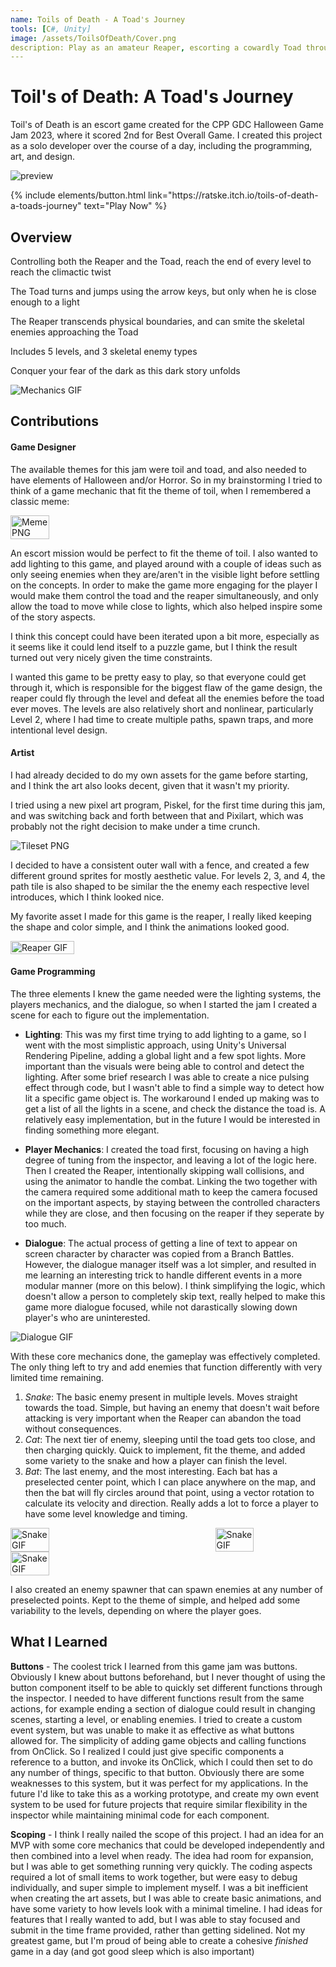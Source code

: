 ```yaml
---
name: Toils of Death - A Toad's Journey
tools: [C#, Unity]
image: /assets/ToilsOfDeath/Cover.png
description: Play as an amateur Reaper, escorting a cowardly Toad through the spooky wild.
---
```


# Toil's of Death: A Toad's Journey

Toil's of Death is an escort game created for the CPP GDC Halloween Game Jam 2023, where it scored 2nd for Best Overall Game. I created this project as a solo developer over the course of a day, including the programming, art, and design.

![preview](/assets/ToilsOfDeath/Cover.png)

<p class="text-center">
{% include elements/button.html link="https://ratske.itch.io/toils-of-death-a-toads-journey" text="Play Now" %}
</p>


## Overview

Controlling both the Reaper and the Toad, reach the end of every level to reach the climactic twist

The Toad turns and jumps using the arrow keys, but only when he is close enough to a light

The Reaper transcends physical boundaries, and can smite the skeletal enemies approaching the Toad

Includes 5 levels, and 3 skeletal enemy types

Conquer your fear of the dark as this dark story unfolds

![Mechanics GIF](/assets/ToilsOfDeath/Mechanics.gif)

## Contributions

#### Game Designer
The available themes for this jam were toil and toad, and also needed to have elements of Halloween and/or Horror. So in my brainstorming I tried to think of a game mechanic that fit the theme of toil, when I remembered a classic meme:

<div style="display: flex; justify-content: space-between;">
    <img src="/assets/ToilsOfDeath/Meme.png" alt="Meme PNG" width="35%">
</div>

An escort mission would be perfect to fit the theme of toil. I also wanted to add lighting to this game, and played around with a couple of ideas such as only seeing enemies when they are/aren't in the visible light before settling on the concepts.
In order to make the game more engaging for the player I would make them control the toad and the reaper simultaneously, and only allow the toad to move while close to lights, which also helped inspire some of the story aspects.

I think this concept could have been iterated upon a bit more, especially as it seems like it could lend itself to a puzzle game, but I think the result turned out very nicely given the time constraints. 

I wanted this game to be pretty easy to play, so that everyone could get through it, which is responsible for the biggest flaw of the game design, the reaper could fly through the level and defeat all the enemies before the toad ever moves.
The levels are also relatively short and nonlinear, particularly Level 2, where I had time to create multiple paths, spawn traps, and more intentional level design.

#### Artist
I had already decided to do my own assets for the game before starting, and I think the art also looks decent, given that it wasn't my priority.

I tried using a new pixel art program, Piskel, for the first time during this jam, and was switching back and forth between that and Pixilart, which was probably not the right decision to make under a time crunch.

![Tileset PNG](/assets/ToilsOfDeath/Tileset.png)

I decided to have a consistent outer wall with a fence, and created a few different ground sprites for mostly aesthetic value. For levels 2, 3, and 4, the path tile is also shaped to be similar the the enemy each respective level introduces, which I think looked nice.

My favorite asset I made for this game is the reaper, I really liked keeping the shape and color simple, and I think the animations looked good.

<div style="display: flex; justify-content: space-between;">
    <img src="/assets/ToilsOfDeath/Reaper.gif" alt="Reaper GIF" width="45%">
</div>

#### Game Programming
The three elements I knew the game needed were the lighting systems, the players mechanics, and the dialogue, so when I started the jam I created a scene for each to figure out the implementation.

* **Lighting**: This was my first time trying to add lighting to a game, so I went with the most simplistic approach, using Unity's Universal Rendering Pipeline, adding a global light and a few spot lights. More important than the visuals were being able to control and detect the lighting. After some brief research I was able to create a nice pulsing effect through code, but I wasn't able to find a simple way to detect how lit a specific game object is. The workaround I ended up making was to get a list of all the lights in a scene, and check the distance the toad is. A relatively easy implementation, but in the future I would be interested in finding something more elegant.

* **Player Mechanics**: I created the toad first, focusing on having a high degree of tuning from the inspector, and leaving a lot of the logic here. Then I created the Reaper, intentionally skipping wall collisions, and using the animator to handle the combat. Linking the two together with the camera required some additional math to keep the camera focused on the important aspects, by staying between the controlled characters while they are close, and then focusing on the reaper if they seperate by too much.

* **Dialogue**: The actual process of getting a line of text to appear on screen character by character was copied from a Branch Battles. However, the dialogue manager itself was a lot simpler, and resulted in me learning an interesting trick to handle different events in a more modular manner (more on this below). I think simplifying the logic, which doesn't allow a person to completely skip text, really helped to make this game more dialogue focused, while not darastically slowing down player's who are uninterested.

![Dialogue GIF](/assets/ToilsOfDeath/Dialogue.gif)

With these core mechanics done, the gameplay was effectively completed. The only thing left to try and add enemies that function differently with very limited time remaining.

1. *Snake*: The basic enemy present in multiple levels. Moves straight towards the toad. Simple, but having an enemy that doesn't wait before attacking is very important when the Reaper can abandon the toad without consequences.
2. *Cat*: The next tier of enemy, sleeping until the toad gets too close, and then charging quickly. Quick to implement, fit the theme, and added some variety to the snake and how a player can finish the level.
3. *Bat*: The last enemy, and the most interesting. Each bat has a preselected center point, which I can place anywhere on the map, and then the bat will fly circles around that point, using a vector rotation to calculate its velocity and direction. Really adds a lot to force a player to have some level knowledge and timing.

<div style="display: flex; justify-content: space-between;">
    <img src="/assets/ToilsOfDeath/Snake.gif" alt="Snake GIF" width="35%">
    <img src="/assets/ToilsOfDeath/Cat.gif" alt="Snake GIF" width="35%">
</div>
<div style="display: flex; justify-content: space-between;">
    <img src="/assets/ToilsOfDeath/Bat.gif" alt="Snake GIF" width="35%">
</div>

I also created an enemy spawner that can spawn enemies at any number of preselected points. Kept to the theme of simple, and helped add some variability to the levels, depending on where the player goes. 


## What I Learned

**Buttons** - The coolest trick I learned from this game jam was buttons. Obviously I knew about buttons beforehand, but I never thought of using the button component itself to be able to quickly set different functions through the inspector. 
I needed to have different functions result from the same actions, for example ending a section of dialogue could result in changing scenes, starting a level, or enabling enemies. I tried to create a custom event system, but was unable to make it as effective as what buttons allowed for. The simplicity of adding game objects and calling functions from OnClick.
So I realized I could just give specific components a reference to a button, and invoke its OnClick, which I could then set to do any number of things, specific to that button. Obviously there are some weaknesses to this system, but it was perfect for my applications.
In the future I'd like to take this as a working prototype, and create my own event system to be used for future projects that require similar flexibility in the inspector while maintaining minimal code for each component.

**Scoping** - I think I really nailed the scope of this project. I had an idea for an MVP with some core mechanics that could be developed independently and then combined into a level when ready. The idea had room for expansion, but I was able to get something running very quickly.
The coding aspects required a lot of small items to work together, but were easy to debug individually, and super simple to implement myself. I was a bit inefficient when creating the art assets, but I was able to create basic animations, and have some variety to how levels look with a minimal timeline.
I had ideas for features that I really wanted to add, but I was able to stay focused and submit in the time frame provided, rather than getting sidelined. Not my greatest game, but I'm proud of being able to create a cohesive *finished* game in a day (and got good sleep which is also important)